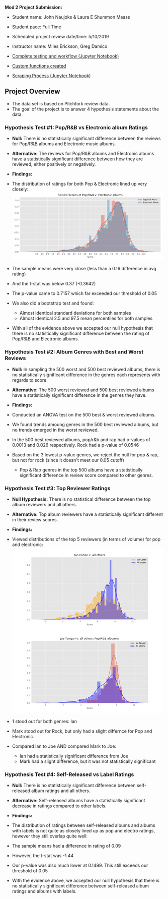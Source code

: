 **Mod 2 Project Submission:**

* Student name: John Naujoks & Laura E Shummon Maass
* Student pace: Full Time
* Scheduled project review date/time: 5/10/2019
* Instructor name: Miles Erickson, Greg Damico

* [Complete testing and workflow (Jupyter Notebook)](Music_Index.ipynb)
* [Custom functions created](pitchfork_functions.py)
* [Scraping Process (Jupyter Notebook)](pitchfork_scrape.ipynb)

## Project Overview
* The data set is based on Pitchfork review data. 
* The goal of the project is to answer 4 hypothesis statements about the data. 


### Hypothesis Test #1: Pop/R&B vs Electronic album Ratings

* **Null:** There is no statistically significant difference between the reviews for Pop/R&B albums and Electronic music albums.
* **Alternative:** The reviews for Pop/R&B albums and Electronic albums have a statistically significant difference between how they are reviewed, either positively or negatively.

* **Findings:**
* The distribution of ratings for both Pop & Electronic lined up very closely: 
![alt text](images/pop_elec.png "Pop Electronic Chart")
* The sample means were very close (less than a 0.16 difference in avg rating)
* And the t-stat was below 0.37  (-0.3642)
* The p-value came to 0.7157 which far exceeded our threshold of 0.05
* We also did a bootstrap test and found:
    * Almost identical standard deviations for both samples
    * Almost identical 2.5 and 97.5 mean percentiles for both samples
* With all of the evidence above we accepted our null hypothesis that there is no statistically significant difference between the rating of Pop/R&B and Electronic albums.


### Hypothesis Test #2: Album Genres with Best and Worst Reviews 

* **Null:** In sampling the 500 worst and 500 best reviewed albums, there is no statistically significant difference in the genres each represents with regards to score. 
* **Alternative:** The 500 worst reviewed and 500 best reviewed albums have a statistically significant difference in the genres they have. 

* **Findings:**
* Conducted an ANOVA test on the 500 best & worst reviewed albums.
* We found trends amoung genres in the 500 best reviewed albums, but no trends emerged in the worst reviewed.
* In the 500 best reviewed albums, pop/r&b and rap had p-values of 0.0013 and 0.026 respectively. Rock had a p-value of 0.0546
* Based on the 3 lowest p-value genres, we reject the null for pop & rap, but not for rock (since it doesn't meet our 0.05 cutoff)
    * Pop & Rap genres in the top 500 albums have a statistically significant difference in review score compared to other genres.


### Hypothesis Test #3: Top Reviewer Ratings

* **Null Hypothesis:** There is no statistical difference between the top album reviewers and all others.
* **Alternative:** Top album reviewers have a statistically significant different in their review scores. 

* **Findings:**
* Viewed distributions of the top 5 reviewers (in terms of volume) for pop and electronic: 
![alt text](images/ian_cohen.png "Ian")
![alt text](images/joe_tangari.png "Joe")
* 1 stood out for both genres: Ian
* Mark stood out for Rock, but only had a slight differnce for Pop and Electronic.
* Compared Ian to Joe AND compared Mark to Joe:
     * Ian had a statistically significant difference from Joe
     * Mark had a slight difference, but it was not statistically significant


### Hypothesis Test #4: Self-Released vs Label Ratings

* **Null:** There is no statistically significant difference between self-released album ratings and all others. 
* **Alternative:** Self-released albums have a statistically significant decrease in ratings compared to other labels.

* **Findings:**
* The distribution of ratings between self-released albums and albums with labels is not quite as closely lined up as pop and electro ratings, however they still overlap quite well: 
* The sample means had a difference in rating of 0.09 
* However, the t-stat was -1.44 
* Our p-value was also much lower at 0.1499. This still exceeds our threshold of 0.05
* With the evidence above, we accepted our null hypothesis that there is no statistically significant difference between self-released album ratings and albums with labels. 
